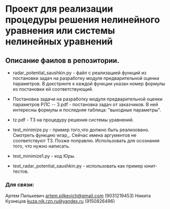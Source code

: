 ﻿# Проект для реализации процедуры решения нелинейного уравнения или системы нелинейных уравнений


## Описание фаилов в репозитории.

*  radar_potential_saushkin.py - файл с реализацией  функций из постановки задач
на разработку модуля предварительной оценки параметров.
В докстринге к каждой функции указан номер формулы из постановки ей соответствующий.

*  Постановка задачи на разработку модуля предварительной оценки параметров РЛС -- 3.pdf -
постановка задач от заказчиков. В ней интересны формулы и последняя таблица:
"выходные параметры".

* tz.pdf - ТЗ на процедуру решения системы уравнений.

* test_minimize.py - пример того,что должно быть реализовано.
 Смотреть функцию wrap_. Сейчас имена аргументов не соответствуют ТЗ.
 Позже поправлю. Использовать для осознания того, что нужно написать.
 
* test_minimize1.py - код Юры.

*  test_radar_potential_saushkin.py - использовать как пример юнит-тестов.


###  Для связи:
Артем Пилькевич artem.pilkevich@gmail.com (9031219453)
Никита Кузнецов kuza.nik.rzn.ru@yandex.ru (9150826496)
